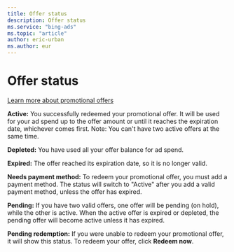 ```yaml
---
title: Offer status
description: Offer status
ms.service: "bing-ads"
ms.topic: "article"
author: eric-urban
ms.author: eur
---
```


# Offer status

[Learn more about promotional offers](../hlp_DMC_CONC_AboutPromoOffers.md)

**Active:** You successfully redeemed your promotional offer. It will be used for your ad spend up to the offer amount or until it reaches the expiration date, whichever comes first. Note: You can't have two active offers at the same time.

**Depleted:** You have used all your offer balance for ad spend.

**Expired:** The offer reached its expiration date, so it is no longer valid.

**Needs payment method:** To redeem your promotional offer, you must add a payment method. The status will switch to "Active" after you add a valid payment method, unless the offer has expired.

**Pending:** If you have two valid offers, one offer will be pending (on hold), while the other is active. When the active offer is expired or depleted, the pending offer will become active unless it has expired.

**Pending redemption:** If you were unable to redeem your promotional offer, it will show this status. To redeem your offer, click **Redeem now**.


